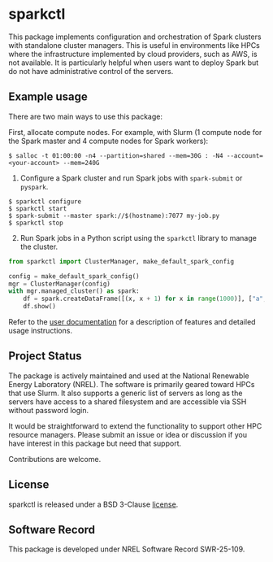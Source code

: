 # sparkctl
This package implements configuration and orchestration of Spark clusters with standalone cluster
managers. This is useful in environments like HPCs where the infrastructure implemented by cloud
providers, such as AWS, is not available. It is particularly helpful when users want to deploy Spark
but do not have administrative control of the servers.

## Example usage
There are two main ways to use this package:

First, allocate compute nodes. For example, with Slurm (1 compute node for the Spark master and
4 compute nodes for Spark workers):
   
```console
$ salloc -t 01:00:00 -n4 --partition=shared --mem=30G : -N4 --account=<your-account> --mem=240G
```
  
1. Configure a Spark cluster and run Spark jobs with `spark-submit` or `pyspark`.
```console
$ sparkctl configure
$ sparkctl start
$ spark-submit --master spark://$(hostname):7077 my-job.py
$ sparkctl stop
```

2. Run Spark jobs in a Python script using the `sparkctl` library to manage the cluster.
```python
from sparkctl import ClusterManager, make_default_spark_config

config = make_default_spark_config()
mgr = ClusterManager(config)
with mgr.managed_cluster() as spark:
    df = spark.createDataFrame([(x, x + 1) for x in range(1000)], ["a", "b"])
    df.show()
```

Refer to the [user documentation](https://nrel.github.io/sparkctl/) for a description of features
and detailed usage instructions.

## Project Status
The package is actively maintained and used at the National Renewable Energy Laboratory (NREL).
The software is primarily geared toward HPCs that use Slurm. It also supports a generic list of
servers as long as the servers have access to a shared filesystem and are accessible via SSH without
password login.

It would be straightforward to extend the functionality to support other HPC resource managers.
Please submit an issue or idea or discussion if you have interest in this package but need that
support.

Contributions are welcome.

## License
sparkctl is released under a BSD 3-Clause [license](https://github.com.NREL/sparkctl/LICENSE).

## Software Record
This package is developed under NREL Software Record SWR-25-109.
